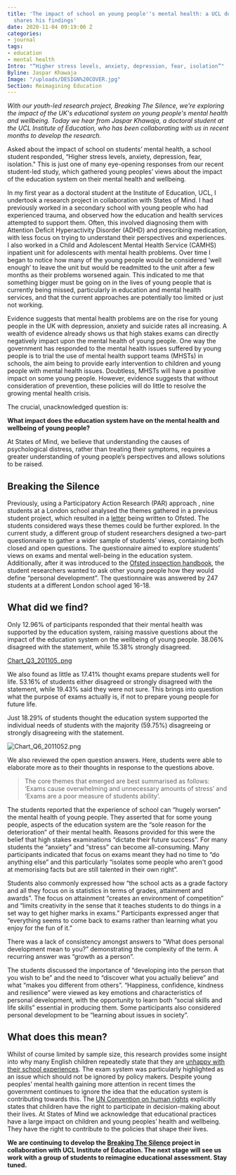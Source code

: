 ```yaml
---
title: 'The impact of school on young people''s mental health: a UCL doctoral student
  shares his findings'
date: 2020-11-04 09:19:00 Z
categories:
- journal
tags:
- education
- mental health
Intro: "“Higher stress levels, anxiety, depression, fear, isolation”"
Byline: Jaspar Khawaja
Image: "/uploads/DESIGN%20COVER.jpg"
Section: Reimagining Education
---
```


*With our youth-led research project, Breaking The Silence, we're exploring the impact of the UK's educational system on young people's mental health and wellbeing. Today we hear from Jaspar Khawaja, a doctoral student at the UCL Institute of Education, who has been collaborating with us in recent months to develop the research.* 

Asked about the impact of school on students’ mental health, a school student responded, “Higher stress levels, anxiety, depression, fear, isolation." This is just one of many eye-opening responses from our recent student-led study, which gathered young peoples’ views about the impact of the education system on their mental health and wellbeing. 

In my first year as a doctoral student at the Institute of Education, UCL, I undertook a research project in collaboration with States of Mind. I had previously worked in a secondary school with young people who had experienced trauma, and observed how the education and health services attempted to support them. Often, this involved diagnosing them with Attention Deficit Hyperactivity Disorder (ADHD) and prescribing medication, with less focus on trying to understand their perspectives and experiences. I also worked in a Child and Adolescent Mental Health Service (CAMHS) inpatient unit for adolescents with mental health problems. Over time I began to notice how many of the young people would be considered ‘well enough’ to leave the unit but would be readmitted to the unit after a few months as their problems worsened again. This indicated to me that something bigger must be going on in the lives of young people that is currently being missed, particularly in education and mental health services, and that the current approaches are potentially too limited or just not working.

Evidence suggests that mental health problems are on the rise for young people in the UK with depression, anxiety and suicide rates all increasing. A wealth of evidence already shows us that high stakes exams can directly negatively impact upon the mental health of young people.  One way the government has responded to the mental health issues suffered by young people is to trial the use of mental health support teams (MHSTs) in schools, the aim being to provide early intervention to children and young people with mental health issues. Doubtless, MHSTs will have a positive impact on some young people. However, evidence suggests that without consideration of prevention, these policies will do little to resolve the growing mental health crisis.

The crucial, unacknowledged question is:

**What impact does the education system have on the mental health and wellbeing of young people?**

At States of Mind, we believe that understanding the causes of psychological distress, rather than treating their symptoms, requires a greater understanding of young people’s perspectives and allows solutions to be raised. 

## Breaking the Silence 

Previously, using a Participatory Action Research (PAR) approach [](https://www.statesofmind.org/journal/2020/09/28/young-people-education-research.html), nine students at a London school analysed the themes gathered in a previous student project, which resulted in a [letter](https://www.statesofmind.org/journal/2020/09/16/students-ofsted-open-letter.html) being written to Ofsted. The students considered ways these themes could be further explored. In the current study, a different group of student researchers designed a two-part questionnaire to gather a wider sample of students’ views, containing both closed and open questions. The questionnaire aimed to explore students’ views on exams and mental well-being in the education system. Additionally, after it was introduced to the [Ofsted inspection handbook](https://www.gov.uk/government/publications/education-inspection-framework), the student researchers wanted to ask other young people how they would define “personal development”. The questionnaire was answered by 247 students at a different London school aged 16-18.

## What did we find?  

Only 12.96% of participants responded that their mental health was supported by the education system, raising massive questions about the impact of the education system on the wellbeing of young people. 38.06% disagreed with the statement, while 15.38% strongly disagreed.  

[Chart_Q3_201105..png](/uploads/Chart_Q3_201105/png)

We also found as little as 17.41% thought exams prepare students well for life. 53.16% of students either disagreed or strongly disagreed with the statement, while 19.43% said they were not sure. This brings into question what the purpose of exams actually is, if not to prepare young people for future life.

Just 18.29% of students thought the education system supported the individual needs of students with the majority (59.75%) disagreeing or strongly disagreeing with the statement.

![Chart_Q6_2011052.png](/uploads/Chart_Q6_2011052.png)

We also reviewed the open question answers. Here, students were able to elaborate more as to their thoughts in response to the questions above. 

> The core themes that emerged are best summarised as follows: ‘Exams cause overwhelming and unnecessary amounts of stress’ and ‘Exams are a poor measure of students ability’.

The students reported that the experience of school can “hugely worsen” the mental health of young people. They asserted that for some young people, aspects of the education system are the “sole reason for the deterioration” of their mental health. Reasons provided for this were the belief that high stakes examinations “dictate their future success”. For many students the “anxiety” and “stress” can become all-consuming. Many participants indicated that focus on exams meant they had no time to “do anything else” and this particularly “isolates some people who aren't good at memorising facts but are still talented in their own right”.

Students also commonly expressed how “the school acts as a grade factory and all they focus on is statistics in terms of grades, attainment and awards”. The focus on attainment “creates an environment of competition” and “limits creativity in the sense that it teaches students to do things in a set way to get higher marks in exams.” Participants expressed anger that “everything seems to come back to exams rather than learning what you enjoy for the fun of it.” 

There was a lack of consistency amongst answers to “What does personal development mean to you?” demonstrating the complexity of the term. A recurring answer was “growth as a person”.

The students discussed the importance of “developing into the person that you wish to be” and the need to “discover what you actually believe” and what “makes you different from others”. “Happiness, confidence, kindness and resilience” were viewed as key emotions and characteristics of personal development, with the opportunity to learn both “social skills and life skills” essential in producing them. Some participants also considered personal development to be “learning about issues in society”. 

## What does this mean?

Whilst of course limited by sample size, this research provides some insight into why many English children repeatedly state that they are [unhappy with their school experiences](https://www.childrenssociety.org.uk/good-childhood). The exam system was particularly highlighted as an issue which should not be ignored by policy makers. Despite young peoples’ mental health gaining more attention in recent times the government continues to ignore the idea that the education system is contributing towards this. The [UN Convention on human rights](https://downloads.unicef.org.uk/wp-content/uploads/2010/05/UNCRC_PRESS200910web.pdf?_adal_sd=www.unicef.org.uk.1602242406487&_adal_ca=so%3DGoogle%26me%3Dorganic%26ca%3D(not%2520set)%26co%3D(not%2520set)%26ke%3D(not%2520set).1602242406487&_adal_cw=1602242382854.1602242406487&_adal_id=38e16028-7f98-4596-8b7d-81341ed86373.1602242383.2.1602242383.1602242383.b3c3714c-a331-41a4-848e-b6604ddfd52a.1602242406487&_ga=2.82479382.1005391929.1602242383-1858952650.1602242383) explicitly states that children have the right to participate in decision-making about their lives. At States of Mind we acknowledge that educational practices have a large impact on children and young peoples’ health and wellbeing. They have the right to contribute to the policies that shape their lives. 

**We are continuing to develop the [Breaking The Silence](https://www.statesofmind.org/journal/2020/09/16/breaking-the-silence.html) project in collaboration with UCL Institute of Education. The next stage will see us work with a group of students to reimagine educational assessment. Stay tuned.**